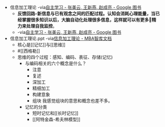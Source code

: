 - 信息加工理论
  -via[自主学习 - 张美云, 王新燕, 赵成亮 - Google 图书](https://books.google.com/books?id=IVfaaj-QwUgC&pg=PA20&dq=%E4%BF%A1%E6%81%AF%E5%8A%A0%E5%B7%A5%E7%90%86%E8%AE%BA&hl=zh-CN&sa=X&ved=2ahUKEwiby9j3ybTtAhX6CjQIHYGMD34Q6AEwCHoECAQQAg#v=onepage&q=%E4%BF%A1%E6%81%AF%E5%8A%A0%E5%B7%A5%E7%90%86%E8%AE%BA&f=false)
    - **反馈回路-**新信息与已有观念之间的匹配过程。认知会消耗心理能量，当已经掌握很多知识以后，大脑自动化处理很多信息，这样就可以有更多精力来处理**自我监控**。
    - -via[自主学习 - 张美云, 王新燕, 赵成亮 - Google 图书](https://books.google.com/books?id=IVfaaj-QwUgC&pg=PA20&dq=%E4%BF%A1%E6%81%AF%E5%8A%A0%E5%B7%A5%E7%90%86%E8%AE%BA&hl=zh-CN&sa=X&ved=2ahUKEwiby9j3ybTtAhX6CjQIHYGMD34Q6AEwCHoECAQQAg#v=onepage&q=%E4%BF%A1%E6%81%AF%E5%8A%A0%E5%B7%A5%E7%90%86%E8%AE%BA&f=false)
- 信息加工理论.ppt
  -via[信息加工理论 - MBA智库文档](https://doc.mbalib.com/view/d6a2264f4b7e809c6f6fd8955be89642.html)
    - 核心是[[记忆]]与[[思维]]
    - #[[西格勒]]
    - 思维的四个过程：感知、编码、表征、存储(记忆)
        - 与编码相关的六个概念是什么？
            - 注意
            - 复述
            - 深加工
            - 精细加工
            - 构建意象
            - 组块
              我感觉组块的意思和概念也差不多。
        - 记忆的分类
            - 短时记忆和[[长时记忆]]
            - [[阿特金森-希夫林模型]]
